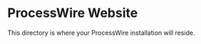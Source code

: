 ProcessWire Website
===================

This directory is where your ProcessWire installation will reside.